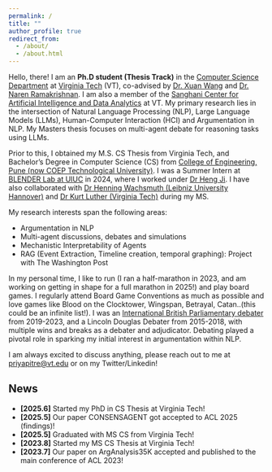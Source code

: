 ```yaml
---
permalink: /
title: ""
author_profile: true
redirect_from: 
  - /about/
  - /about.html
---
```


Hello, there! I am an **Ph.D student (Thesis Track)** in the [Computer Science Department](https://cs.vt.edu/) at [Virginia Tech](https://cs.vt.edu) (VT), co-advised by [Dr. Xuan Wang](https://xuanwang91.github.io/) and [Dr. Naren Ramakrishnan](https://sanghani.cs.vt.edu/person/naren-ramakrishnan/). I am also a member of the [Sanghani Center for Artificial Intelligence and Data Analytics](https://sanghani.cs.vt.edu/) at VT. My primary research lies in the intersection of Natural Language Processing (NLP), Large Language Models (LLMs), Human-Computer Interaction (HCI) and Argumentation in NLP. My Masters thesis focuses on multi-agent debate for reasoning tasks using LLMs. 

Prior to this, I obtained my M.S. CS Thesis from Virginia Tech, and Bachelor’s Degree in Computer Science (CS) from [College of Engineering, Pune (now COEP Technological University)](https://www.coeptech.ac.in/). I was a Summer Intern at [BLENDER Lab at UIUC](https://blender.cs.illinois.edu/) in 2024, where I worked under [Dr Heng Ji](https://blender.cs.illinois.edu/hengji.html). I have also collaborated with [Dr Henning Wachsmuth (Leibniz University Hannover)](https://www.ai.uni-hannover.de/en/institute/staff/henning-wachsmuth) and [Dr Kurt Luther (Virginia Tech)](https://crowd.cs.vt.edu/kurt-luther/) during my MS. 

My research interests span the following areas: 
* Argumentation in NLP
* Multi-agent discussions, debates and simulations
* Mechanistic Interpretability of Agents
* RAG (Event Extraction, Timeline creation, temporal graphing): Project with The Washington Post 

In my personal time, I like to run (I ran a half-marathon in 2023, and am working on getting in shape for a full marathon in 2025!) and play board games. I regularly attend Board Game Conventions as much as possible and love games like Blood on the Clocktower, Wingspan, Betrayal, Catan..(this could be an infinite list!). I was an [International British Parliamentary debater](/files/debate_resume.pdf) from 2019-2023, and a Lincoln Douglas Debater from 2015-2018, with multiple wins and breaks as a debater and adjudicator. Debating played a pivotal role in sparking my initial interest in argumentation within NLP. 

I am always excited to discuss anything, please reach out to me at priyapitre@vt.edu or on my Twitter/Linkedin! 


## News
* **[2025.6]** Started my PhD in CS Thesis at Virginia Tech!
* **[2025.5]** Our paper CONSENSAGENT got accepted to ACL 2025 (findings)!  
* **[2025.5]** Graduated with MS CS from Virginia Tech!  
* **[2023.8]** Started my MS CS Thesis at Virginia Tech!  
* **[2023.7]** Our paper on ArgAnalysis35K accepted and published to the main conference of ACL 2023! 

